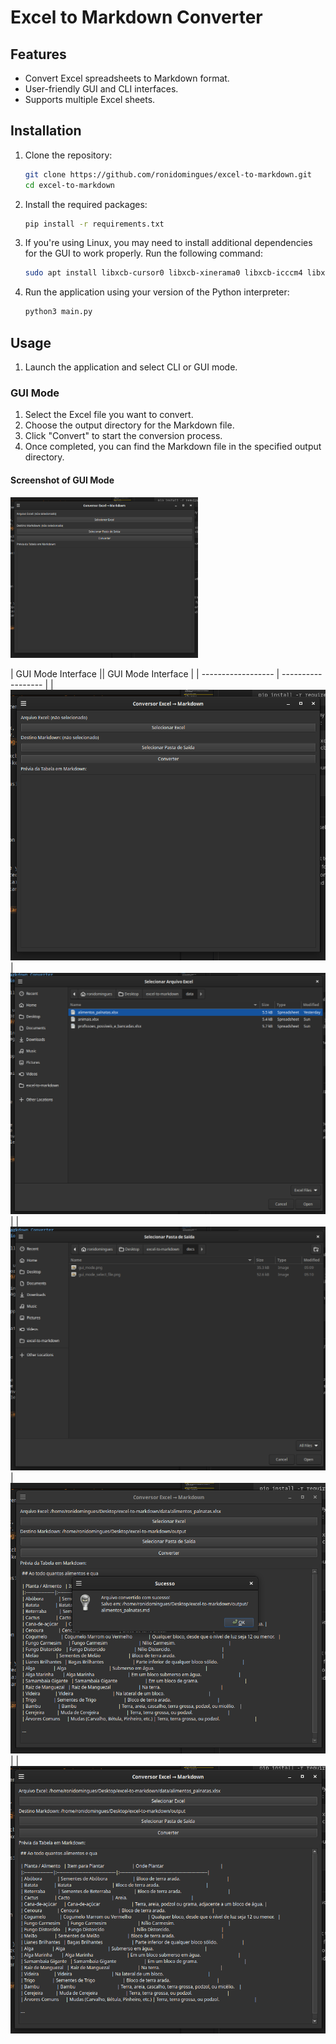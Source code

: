 # Excel to Markdown Converter

## Features

- Convert Excel spreadsheets to Markdown format.
- User-friendly GUI and CLI interfaces.
- Supports multiple Excel sheets.

## Installation

1. Clone the repository:
   
   ```bash
   git clone https://github.com/ronidomingues/excel-to-markdown.git
   cd excel-to-markdown
   ```

2. Install the required packages:
    
    ```bash
   pip install -r requirements.txt
   ```

3. If you're using Linux, you may need to install additional dependencies for the GUI to work properly. Run the following command:
    
   ```bash
   sudo apt install libxcb-cursor0 libxcb-xinerama0 libxcb-icccm4 libxcb-image0 libxcb-keysyms1 libxcb-randr0 libxcb-render-util0
   ```

4. Run the application using your version of the Python interpreter:

   ```bash
   python3 main.py
   ```

## Usage

1. Launch the application and select CLI or GUI mode.

### GUI Mode

1. Select the Excel file you want to convert.
2. Choose the output directory for the Markdown file.
3. Click "Convert" to start the conversion process.
4. Once completed, you can find the Markdown file in the specified output directory.

#### Screenshot of GUI Mode

<p float="left">
   <img src="docs/gui_mode.png" alt="GUI Mode Insterface" width="300">
</p>

| GUI Mode Interface || GUI Mode Interface |
| ------------------ | ------------------ |
| ![](docs/gui_mode.png) | ![](docs/gui_mode_select_file.png) |
| ![](docs/gui_mode_select_folder.png) | ![](docs/gui_mode_messagebox.png) |
| ![](docs/gui_mode_preview_conversion.png)
